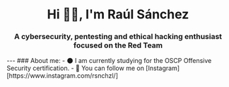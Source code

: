<div id="header" align="center">
  <h1 align="center">Hi 👋🏻, I'm Raúl Sánchez</h1>
  <h3 align="center">A cybersecurity, pentesting and ethical hacking enthusiast focused on the Red Team</h3>
</div>
---
### About me:
- 🌑 I am currently studying for the OSCP Offensive Security certification.
- 📸 You can follow me on [Instagram][https://www.instagram.com/rsnchzl/]
